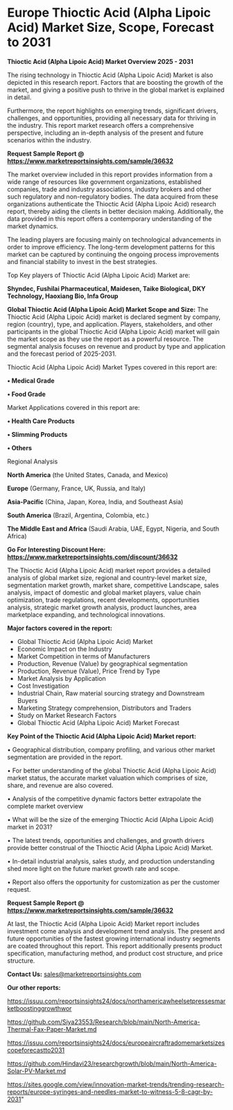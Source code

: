# Europe Thioctic Acid (Alpha Lipoic Acid) Market Size, Scope, Forecast to 2031

<Strong> Thioctic Acid (Alpha Lipoic Acid) Market Overview 2025 - 2031</strong>

The rising technology in Thioctic Acid (Alpha Lipoic Acid) Market is also depicted in this research report. Factors that are boosting the growth of the market, and giving a positive push to thrive in the global market is explained in detail.

Furthermore, the report highlights on emerging trends, significant drivers, challenges, and opportunities, providing all necessary data for thriving in the industry. This report market research offers a comprehensive perspective, including an in-depth analysis of the present and future scenarios within the industry.

<strong>Request Sample Report @ <a href=https://www.marketreportsinsights.com/sample/36632>https://www.marketreportsinsights.com/sample/36632</a></strong>

The market overview included in this report provides information from a wide range of resources like government organizations, established companies, trade and industry associations, industry brokers and other such regulatory and non-regulatory bodies. The data acquired from these organizations authenticate the Thioctic Acid (Alpha Lipoic Acid) research report, thereby aiding the clients in better decision making. Additionally, the data provided in this report offers a contemporary understanding of the market dynamics.

The leading players are focusing mainly on technological advancements in order to improve efficiency. The long-term development patterns for this market can be captured by continuing the ongoing process improvements and financial stability to invest in the best strategies.

Top Key players of Thioctic Acid (Alpha Lipoic Acid) Market are:

<strong>Shyndec, Fushilai Pharmaceutical, Maidesen, Taike Biological, DKY Technology, Haoxiang Bio, Infa Group</strong>

<strong><b>Global Thioctic Acid (Alpha Lipoic Acid) Market Scope and Size:</b></strong>
The Thioctic Acid (Alpha Lipoic Acid) market is declared segment by company, region (country), type, and application. Players, stakeholders, and other participants in the global Thioctic Acid (Alpha Lipoic Acid) market will gain the market scope as they use the report as a powerful resource. The segmental analysis focuses on revenue and product by type and application and the forecast period of 2025-2031.

Thioctic Acid (Alpha Lipoic Acid) Market Types covered in this report are:

<strong>•  Medical Grade

•  Food Grade</strong>

Market Applications covered in this report are:

<strong>•  Health Care Products

•  Slimming Products

•  Others</strong> 

Regional Analysis

<strong>North America</strong> (the United States, Canada, and Mexico)

<strong>Europe</strong> (Germany, France, UK, Russia, and Italy)

<strong>Asia-Pacific</strong> (China, Japan, Korea, India, and Southeast Asia)

<strong>South America</strong> (Brazil, Argentina, Colombia, etc.)

<strong>The Middle East and Africa</strong> (Saudi Arabia, UAE, Egypt, Nigeria, and South Africa)

<strong>Go For Interesting Discount Here: <a href=https://www.marketreportsinsights.com/discount/36632>https://www.marketreportsinsights.com/discount/36632</a></strong>

The Thioctic Acid (Alpha Lipoic Acid) market report provides a detailed analysis of global market size, regional and country-level market size, segmentation market growth, market share, competitive Landscape, sales analysis, impact of domestic and global market players, value chain optimization, trade regulations, recent developments, opportunities analysis, strategic market growth analysis, product launches, area marketplace expanding, and technological innovations.

<strong><b>Major factors covered in the report:</b></strong>
<ul>
  <li>Global Thioctic Acid (Alpha Lipoic Acid) Market </li>
  <li>Economic Impact on the Industry</li>
  <li>Market Competition in terms of Manufacturers</li>
  <li>Production, Revenue (Value) by geographical segmentation</li>
  <li>Production, Revenue (Value), Price Trend by Type</li>
  <li>Market Analysis by Application</li>
  <li>Cost Investigation</li>
  <li>Industrial Chain, Raw material sourcing strategy and Downstream Buyers</li>
  <li>Marketing Strategy comprehension, Distributors and Traders</li>
  <li>Study on Market Research Factors</li>
  <li>Global Thioctic Acid (Alpha Lipoic Acid) Market Forecast</li>
</ul>

<strong><b>Key Point of the Thioctic Acid (Alpha Lipoic Acid) Market report:</b></strong>

• Geographical distribution, company profiling, and various other market segmentation are provided in the report.

• For better understanding of the global Thioctic Acid (Alpha Lipoic Acid) market status, the accurate market valuation which comprises of size, share, and revenue are also covered.

• Analysis of the competitive dynamic factors better extrapolate the complete market overview

• What will be the size of the emerging Thioctic Acid (Alpha Lipoic Acid) market in 2031?

• The latest trends, opportunities and challenges, and growth drivers provide better construal of the Thioctic Acid (Alpha Lipoic Acid) Market.

• In-detail industrial analysis, sales study, and production understanding shed more light on the future market growth rate and scope.

• Report also offers the opportunity for customization as per the customer request.

<strong>Request Sample Report @ <a href=https://www.marketreportsinsights.com/sample/36632>https://www.marketreportsinsights.com/sample/36632</a></strong>

At last, the Thioctic Acid (Alpha Lipoic Acid) Market report includes investment come analysis and development trend analysis. The present and future opportunities of the fastest growing international industry segments are coated throughout this report. This report additionally presents product specification, manufacturing method, and product cost structure, and price structure.

<strong>Contact Us:</strong>
sales@marketreportsinsights.com

<strong>Our other reports:</strong>

<a href=https://issuu.com/reportsinsights24/docs/northamericawheelsetpressesmarketboostinggrowthwor>https://issuu.com/reportsinsights24/docs/northamericawheelsetpressesmarketboostinggrowthwor</a>

<a href=https://github.com/Siya23553/Research/blob/main/North-America-Thermal-Fax-Paper-Market.md>https://github.com/Siya23553/Research/blob/main/North-America-Thermal-Fax-Paper-Market.md</a>

<a href=https://issuu.com/reportsinsights24/docs/europeaircraftradomemarketsizescopeforecastto2031>https://issuu.com/reportsinsights24/docs/europeaircraftradomemarketsizescopeforecastto2031</a>

<a href=https://github.com/Hindavi23/researchgrowth/blob/main/North-America-Solar-PV-Market.md>https://github.com/Hindavi23/researchgrowth/blob/main/North-America-Solar-PV-Market.md</a>

<a href=https://sites.google.com/view/innovation-market-trends/trending-research-reports/europe-syringes-and-needles-market-to-witness-5-8-cagr-by-2031>https://sites.google.com/view/innovation-market-trends/trending-research-reports/europe-syringes-and-needles-market-to-witness-5-8-cagr-by-2031</a>"
